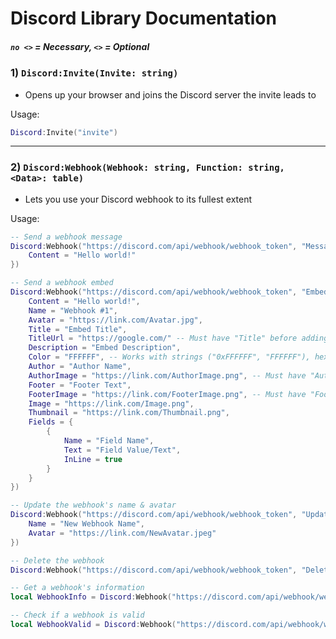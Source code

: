 # Discord Library Documentation
##### `no <>` = Necessary, `<>` = Optional

### 1) `Discord:Invite(Invite: string)`
- Opens up your browser and joins the Discord server the invite leads to

Usage:
```lua
Discord:Invite("invite")
```

---

### 2) `Discord:Webhook(Webhook: string, Function: string, <Data>: table)`
- Lets you use your Discord webhook to its fullest extent

Usage:
```lua
-- Send a webhook message
Discord:Webhook("https://discord.com/api/webhook/webhook_token", "Message", {
    Content = "Hello world!"
})

-- Send a webhook embed
Discord:Webhook("https://discord.com/api/webhook/webhook_token", "Embed", {
    Content = "Hello world!",
    Name = "Webhook #1",
    Avatar = "https://link.com/Avatar.jpg",
    Title = "Embed Title",
    TitleUrl = "https://google.com/" -- Must have "Title" before adding this
    Description = "Embed Description",
    Color = "FFFFFF", -- Works with strings ("0xFFFFFF", "FFFFFF"), hexadecimal integers (0xFFFFFF) and Color3 values (Color3.new(1, 1, 1), Color3.fromRGB(255, 255, 255)
    Author = "Author Name",
    AuthorImage = "https://link.com/AuthorImage.png", -- Must have "Author" before adding this
    Footer = "Footer Text",
    FooterImage = "https://link.com/FooterImage.png", -- Must have "Footer" before adding this
    Image = "https://link.com/Image.png",
    Thumbnail = "https://link.com/Thumbnail.png",
    Fields = {
        {
            Name = "Field Name",
            Text = "Field Value/Text",
            InLine = true
        }
    }
})

-- Update the webhook's name & avatar
Discord:Webhook("https://discord.com/api/webhook/webhook_token", "Update", {
    Name = "New Webhook Name",
    Avatar = "https://link.com/NewAvatar.jpeg"
})

-- Delete the webhook
Discord:Webhook("https://discord.com/api/webhook/webhook_token", "Delete")

-- Get a webhook's information
local WebhookInfo = Discord:Webhook("https://discord.com/api/webhook/webhook_token", "Info")

-- Check if a webhook is valid
local WebhookValid = Discord:Webhook("https://discord.com/api/webhook/webhook_token", "Check")
```